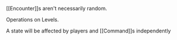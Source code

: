 [[Encounter]]s aren't necessarily random.

Operations on Levels.

A state will be affected by players and [[Command]]s independently

